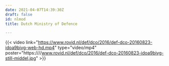 ```yaml
---
date: 2021-04-07T14:39:30Z
draft: false
id: nlmod
title: Dutch Ministry of Defence

---
```


{{< video link="https://www.rovid.nl/def/dco/2016/def-dco-20160823-idoa9bivg-web-hd.mp4" type="video/mp4" poster="https:////www.rovid.nl/def/dco/2016/def-dco-20160823-idoa9bivg-still-middel.jpg" >}}

